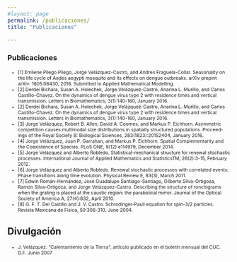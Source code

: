 ```yaml
---
#layout: page
permalink: /publicaciones/
title: "Publicaciones"

---
```


 ### Publicaciones
 
 <ul>
  <li style="font-size:75%;">[1] Emilene Pliego Pliego, Jorge Velázquez-Castro, and Andres Fraguela-Collar. Seasonality on the life cycle of Aedes aegypti mosquito and its effects on dengue outbreaks. arXiv prepint arXiv: 1605.06430, 2016. Submitted to Applied Mathematical Modelling.</li>
  <li style="font-size:75%;">[2] Derdei Bichara, Susan A. Holechek, Jorge Velázquez-Castro, Anarina L. Murillo, and Carlos Castillo-Chavez. On the dynamics of dengue virus type 2 with residence times and vertical transmission. Letters in Biomathematics, 3(1):140-160, January 2016.</li>
 <li style="font-size:75%;">[2] Derdei Bichara, Susan A. Holechek, Jorge Velázquez-Castro, Anarina L. Murillo, and Carlos Castillo-Chavez. On the dynamics of dengue virus type 2 with residence times and vertical transmission. Letters in Biomathematics, 3(1):140-160, January 2016.</li>
 <li style="font-size:75%;">[3] Jorge Velázquez, Robert B. Allen, David A. Coomes, and Markus P. Eichhorn. Asymmetric competition causes multimodal size distributions in spatially structured populations. Proceed- ings of the Royal Society B: Biological Sciences, 283(1823):20152404, January 2016.</li>
 <li style="font-size:75%;">[4] Jorge Velázquez, Juan P. Garrahan, and Markus P. Eichhorn. Spatial Complementarity and the Coexistence of Species. PLoS ONE, 9(12):e114979, December 2014.</li>
 <li style="font-size:75%;">[5] Jorge Velázquez and Alberto Robledo. Statistical-mechanical structure for renewal stochastic processes. International Journal of Applied Mathematics and StatisticsTM, 26(2):3-15, February 2012.
</li>
 <li style="font-size:75%;">[6] Jorge Velázquez and Alberto Robledo. Renewal stochastic processes with correlated events: Phase transitions along time evolution. Physical Review E, 83(3), March 2011.</li>
 <li style="font-size:75%;">[7] Edwin Román-Hernández, José Guadalupe Santiago-Santiago, Gilberto Silva-Ortigoza, Ramón Silva-Ortigoza, and Jorge Velázquez-Castro. Describing the structure of ronchigrams when the grating is placed at the caustic region: the parabolical mirror. Journal of the Optical Society of America A, 27(4):832, April 2010.</li>
 <li style="font-size:75%;">[8] G. F. T. Del Castillo and J. V. Castro. Schrodinger-Pauli equation for spin-3/2 particles. Revista Mexicana de Fisica, 50:306-310, June 2004.</li>
 </ul>

## Divulgación

 <ul>
  <li style="font-size:75%;">J. Velázquez. "Calentamiento de la Tierra", artículo publicado en el boletín mensual del CUC. D.F. Junio 2007</li>
 </ul>
